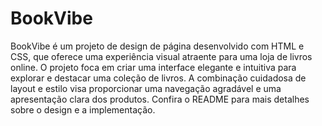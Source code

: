 # BookVibe
 BookVibe é um projeto de design de página desenvolvido com HTML e CSS, que oferece uma experiência visual atraente para uma loja de livros online. O projeto foca em criar uma interface elegante e intuitiva para explorar e destacar uma coleção de livros. A combinação cuidadosa de layout e estilo visa proporcionar uma navegação agradável e uma apresentação clara dos produtos. Confira o README para mais detalhes sobre o design e a implementação.

